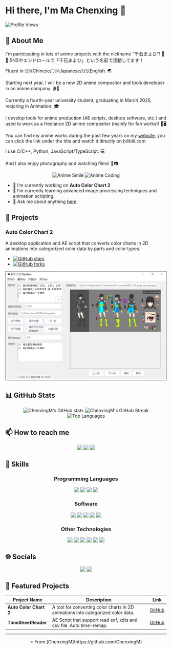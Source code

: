 # Hi there, I'm Ma Chenxing 👋


![Profile Views](https://komarev.com/ghpvc/?username=ChenxingM&color=brightgreen)

## 🌟 About Me

I'm participating in lots of anime projects with the nickname "千石まよひ"! 🌸✨
SNSやエンドロールで「千石まよひ」という名前で活動してます！

Fluent in 🇨🇳Chinese/🇯🇵Japanese/🇺🇸English. 🌏

Starting next year, I will be a new 2D anime compositor and tools developer in an anime company. 🎬📱 

Currently a fourth-year university student, graduating in March 2025, majoring in Animation. 🎓

I develop tools for anime production (AE scripts, desktop software, etc.) and used to work as a freelance 2D anime compositor (mainly for fan works)! 📸🖥️

You can find my anime works during the past few years on my [website](https://ma-chenxing.com), you can click the link under the title and watch it directly on bilibili.com

I use C/C++, Python, JavaScript/TypeScript. 💻

And I also enjoy photography and watching films! 🎥📷

<div align="center">
  <img src="https://media.giphy.com/media/qHvKrLT38DLI3MQzfK/giphy.gif" alt="Anime Smile" width="300"/>
  <img src="https://media.giphy.com/media/0Pd8jUNH5XuFIhLk00/giphy.gif" alt="Anime Coding" width="300"/>
</div>

- 🔭 I’m currently working on **Auto Color Chart 2**
- 🌱 I’m currently learning advanced image processing techniques and animation scripting.
- 💬 Ask me about anything [here](https://github.com/ChenxingM/ChenxingM/issues)


## 🚀 Projects

### Auto Color Chart 2
A desktop application and AE script that converts color charts in 2D animations into categorized color data by parts and color types.

- [![GitHub stars](https://img.shields.io/github/stars/ChenxingM/AutoColorChart?style=social)](https://github.com/ChenxingM/AutoColorChart/stargazers)
- [![GitHub forks](https://img.shields.io/github/forks/ChenxingM/AutoColorChart?style=social)](https://github.com/ChenxingM/AutoColorChart/network/members)

<div align="center">
  <img src="https://github.com/ChenxingM/AutoColorChart/blob/main/screenshoots/mian_cn.png" alt="Auto Color Chart 2 Main Window" width="600"/>
</div>

## 📊 GitHub Stats

<div align="center">
  <img src="https://github-readme-stats.vercel.app/api?username=ChenxingM&show_icons=true&theme=radical" alt="ChenxingM's GitHub stats"/>
  <img src="https://github-readme-streak-stats.herokuapp.com/?user=ChenxingM&theme=radical" alt="ChenxingM's GitHub Streak"/>
  <img src="https://github-readme-stats.vercel.app/api/top-langs/?username=ChenxingM&layout=compact&theme=radical" alt="Top Languages"/>
</div>


## 📫 How to reach me

<div align="center">
  <a href="https://ma-chenxing.com"><img src="https://img.shields.io/badge/Website-ma--chenxing.com-blue"/></a>
  <a href="https://twitter.com/Sengoku_Mayoi"><img src="https://img.shields.io/twitter/follow/Sengoku_Mayoi?style=social"/></a>
  <a href="mailto:tammcx@gmail.com"><img src="https://img.shields.io/badge/Email-tammcx@gmail.com-red"/></a>
</div>

## 💼 Skills

<div align="center">
  <h3>Programming Languages</h3>
  <img src="https://img.shields.io/badge/C/C++-00599C?style=for-the-badge&logo=c&logoColor=white"/>
  <img src="https://img.shields.io/badge/Python-3776AB?style=for-the-badge&logo=python&logoColor=white"/>
  <img src="https://img.shields.io/badge/JavaScript-F7DF1E?style=for-the-badge&logo=javascript&logoColor=black"/>
  <img src="https://img.shields.io/badge/TypeScript-007ACC?style=for-the-badge&logo=typescript&logoColor=white"/>

  <h3>Software</h3>
  <img src="https://img.shields.io/badge/Adobe%20Photoshop-31A8FF?style=for-the-badge&logo=adobe-photoshop&logoColor=white"/>
  <img src="https://img.shields.io/badge/Adobe%20After%20Effects-9999FF?style=for-the-badge&logo=adobe-after-effects&logoColor=white"/>
  <img src="https://img.shields.io/badge/Adobe%20Premiere%20Pro-9999FF?style=for-the-badge&logo=adobe-premiere-pro&logoColor=white"/>
  <img src="https://img.shields.io/badge/DaVinci%20Resolve-FF9E0F?style=for-the-badge&logo=daVinci-resolve&logoColor=white"/>
  <img src="https://img.shields.io/badge/Final%20Cut%20Pro-999999?style=for-the-badge&logo=final-cut-pro&logoColor=white"/>

  <h3>Other Technologies</h3>
  <img src="https://img.shields.io/badge/Tkinter-3776AB?style=for-the-badge&logo=python&logoColor=white"/>
  <img src="https://img.shields.io/badge/scikit--image-3776AB?style=for-the-badge&logo=scikit-image&logoColor=white"/>
  <img src="https://img.shields.io/badge/Pillow-3776AB?style=for-the-badge&logo=pillow&logoColor=white"/>
  <img src="https://img.shields.io/badge/Git-F05032?style=for-the-badge&logo=git&logoColor=white"/>
  <img src="https://img.shields.io/badge/GitHub-181717?style=for-the-badge&logo=github&logoColor=white"/>
  <img src="https://img.shields.io/badge/VS%20Code-007ACC?style=for-the-badge&logo=visual-studio-code&logoColor=white"/>
</div>

## 🌐 Socials

<div align="center">
  <a href="https://github.com/ChenxingM?tab=followers"><img src="https://img.shields.io/github/followers/ChenxingM?style=social"/></a>
  <a href="https://twitter.com/Sengoku_Mayoi"><img src="https://img.shields.io/twitter/follow/Sengoku_Mayoi?style=social"/></a>
</div>

## 🎨 Featured Projects

| Project Name | Description | Link |
| --- | --- | --- |
| **Auto Color Chart 2** | A tool for converting color charts in 2D animations into categorized color data. | [GitHub](https://github.com/ChenxingM/AutoColorChart) |
| **TimeSheetReader** | AE Script that support read sxf, xdts and csv file. Auto time-remap. | [GitHub](https://github.com/ChenxingM/TimeSheetReader) |


---

<div align="center">
  ⭐️ From [ChenxingM](https://github.com/ChenxingM)
</div>

